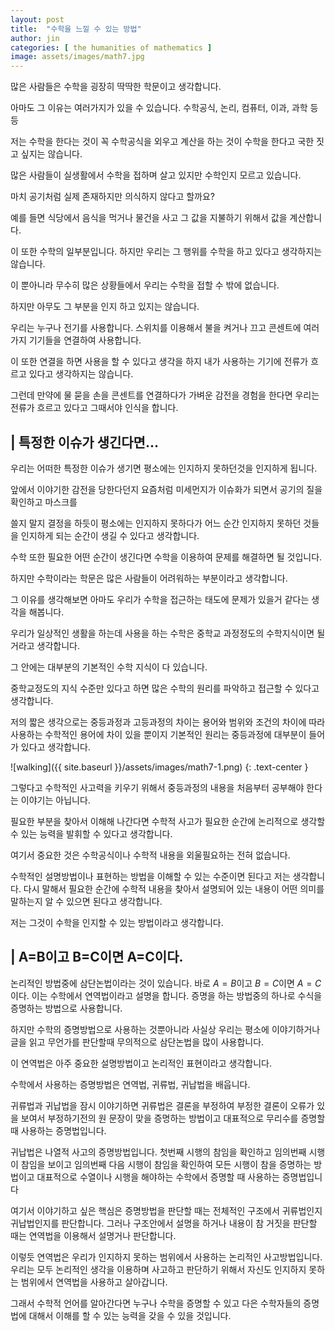 ```yaml
---
layout: post
title:  "수학을 느낄 수 있는 방법"
author: jin
categories: [ the humanities of mathematics ]
image: assets/images/math7.jpg
---
```

많은 사람들은 수학을 굉장히 딱딱한 학문이고 생각합니다.

아마도 그 이유는 여러가지가 있을 수 있습니다. 수학공식, 논리, 컴퓨터, 이과, 과학 등등

저는 수학을 한다는 것이 꼭 수학공식을 외우고 계산을 하는 것이 수학을 한다고 국한 짓고 싶지는 않습니다.

많은 사람들이 실생활에서 수학을 접하며 살고 있지만 수학인지 모르고 있습니다.

마치 공기처럼 실제 존재하지만 의식하지 않다고 할까요?

예를 들면 식당에서 음식을 먹거나 물건을 사고 그 값을 지불하기 위해서 값을 계산합니다.

이 또한 수학의 일부분입니다. 하지만 우리는 그 행위를 수학을 하고 있다고 생각하지는 않습니다.

이 뿐아니라 무수히 많은 상황들에서 우리는 수학을 접할 수 밖에 없습니다.

하지만 아무도 그 부분을 인지 하고 있지는 않습니다.



우리는 누구나 전기를 사용합니다. 스위치를 이용해서 불을 켜거나 끄고 콘센트에 여러가지 기기들을 연결하여 사용합니다.

이 또한 연결을 하면 사용을 할 수 있다고 생각을 하지 내가 사용하는 기기에 전류가 흐르고 있다고 생각하지는 않습니다.

그런데 만약에 물 묻을 손을 콘센트를 연결하다가 가벼운 감전을 경험을 한다면 우리는 전류가 흐르고 있다고 그때서야 인식을 합니다.



## | 특정한 이슈가 생긴다면...
우리는 어떠한 특정한 이슈가 생기면 평소에는 인지하지 못하던것을 인지하게 됩니다.

앞에서 이야기한 감전을 당한다던지 요즘처럼 미세먼지가 이슈화가 되면서 공기의 질을 확인하고 마스크를

쓸지 말지 결정을 하듯이 평소에는 인지하지 못하다가 어느 순간 인지하지 못하던 것들을 인지하게 되는 순간이 생길 수 있다고 생각합니다.



수학 또한 필요한 어떤 순간이 생긴다면 수학을 이용하여 문제를 해결하면 될 것입니다.

하지만 수학이라는 학문은 많은 사람들이 어려워하는 부분이라고 생각합니다.

그 이유를 생각해보면 아마도 우리가 수학을 접근하는 태도에 문제가 있을거 같다는 생각을 해봅니다.

우리가 일상적인 생활을 하는데 사용을 하는 수학은 중학교 과정정도의 수학지식이면 될거라고 생각합니다.

그 안에는 대부분의 기본적인 수학 지식이 다 있습니다.

중학교정도의 지식 수준만 있다고 하면 많은 수학의 원리를 파악하고 접근할 수 있다고 생각합니다.

저의 짧은 생각으로는 중등과정과 고등과정의 차이는 용어와 범위와 조건의 차이에 따라 사용하는 수학적인 용어에 차이 있을 뿐이지 기본적인 원리는 중등과정에 대부분이 들어가 있다고 생각합니다.

![walking]({{ site.baseurl }}/assets/images/math7-1.png)
{: .text-center }

그렇다고 수학적인 사고력을 키우기 위해서 중등과정의 내용을 처음부터 공부해야 한다는 이야기는 아닙니다.

필요한 부분을 찾아서 이해해 나간다면 수학적 사고가 필요한 순간에 논리적으로 생각할 수 있는 능력을 발휘할 수 있다고 생각합니다.

여기서 중요한 것은 수학공식이나 수학적 내용을 외울필요하는 전혀 없습니다.

수학적인 설명방법이나 표현하는 방법을 이해할 수 있는 수준이면 된다고 저는 생각합니다. 다시 말해서 필요한 순간에 수학적 내용을 찾아서 설명되어 있는 내용이 어떤 의미를 말하는지 알 수 있으면 된다고 생각합니다.

저는 그것이 수학을 인지할 수 있는 방법이라고 생각합니다.



## | A=B이고 B=C이면 A=C이다. 
논리적인 방법중에 삼단논법이라는 것이 있습니다. 바로 $A=B$이고 $B=C$이면 $A=C$이다. 이는 수학에서 연역법이라고 설명을 합니다. 증명을 하는 방법중의 하나로 수식을 증명하는 방법으로 사용합니다.

하지만 수학의 증명방법으로 사용하는 것뿐아니라 사실상 우리는 평소에 이야기하거나 글을 읽고 무언가를 판단할때 무의적으로 삼단논법을 많이 사용합니다.

이 연역법은 아주 중요한 설명방법이고 논리적인 표현이라고 생각합니다. 

수학에서 사용하는 증명방법은 연역법, 귀류법, 귀납법을 배웁니다. 

귀류법과 귀납법을 잠시 이야기하면 귀류법은 결론을 부정하여 부정한 결론이 오류가 있을 보여서 부정하기전의 원 문장이 맞을 증명하는 방법이고 대표적으로 무리수를 증명할 때 사용하는 증명법입니다. 

귀납법은 나열적 사고의 증명방법입니다. 첫번째 시행의 참임을 확인하고 임의번째 시행이 참임을 보이고 임의번째 다음 시행이 참임을 확인하여 모든 시행이 참을 증명하는 방법이고 대표적으로 수열이나 시행을 해야하는 수학에서 증명할 때 사용하는 증명법입니다

여기서 이야기하고 싶은 핵심은 증명방법을 판단할 때는 전체적인 구조에서 귀류법인지 귀납법인지를 판단합니다. 그러나 구조안에서 설명을 하거나 내용이 참 거짓을 판단할 때는 연역법을 이용해서 설명거나 판단합니다.

이렇듯 연역법은 우리가 인지하지 못하는 범위에서 사용하는 논리적인 사고방법입니다. 우리는 모두 논리적인 생각을 이용하며 사고하고 판단하기 위해서 자신도 인지하지 못하는 범위에서 연역법을 사용하고 살아갑니다.

그래서 수학적 언어를 알아간다면 누구나 수학을 증명할 수 있고 다은 수학자들의 증명법에 대해서 이해를 할 수 있는 능력을 갖을 수 있을 것입니다.